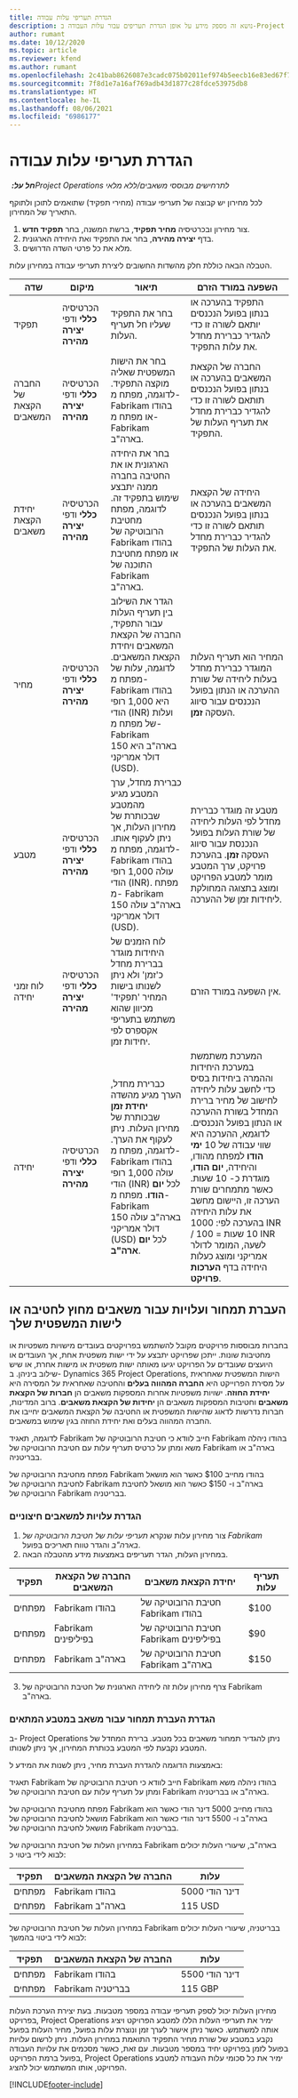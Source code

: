 ```yaml
---
title: הגדרת תעריפי עלות עבודה
description: נושא זה מספק מידע על אופן הגדרת תעריפים עבור עלות העבודה ב-Project Operations.
author: rumant
ms.date: 10/12/2020
ms.topic: article
ms.reviewer: kfend
ms.author: rumant
ms.openlocfilehash: 2c41bab8626087e3cadc075b02011ef974b5eecb16e83ed67f78f4e020a83dd8
ms.sourcegitcommit: 7f8d1e7a16af769adb43d1877c28fdce53975db8
ms.translationtype: HT
ms.contentlocale: he-IL
ms.lasthandoff: 08/06/2021
ms.locfileid: "6986177"
---
```

# <a name="set-up-labor-cost-rates"></a>הגדרת תעריפי עלות עבודה

_**חל על:** ‏Project Operations לתרחישים מבוססי משאבים/ללא מלאי_


לכל מחירון יש קבוצה של תעריפי עבודה (מחירי תפקיד) שתואמים לתוכן ולתוקף התאריך של המחירון.

1. צור מחירון ובכרטיסיה **מחיר תפקיד**, ברשת המשנה, בחר **תפקיד חדש**.
2. בדף **יצירה מהירה**, בחר את התפקיד ואת היחידה הארגונית.
3. מלא את כל פרטי השדה הדרושים.

הטבלה הבאה כוללת חלק מהשדות החשובים ליצירת תעריפי עבודה במחירון עלות.

| שדה | מיקום | תיאור | השפעה במורד הזרם |
| --- | --- | --- | --- |
| תפקיד | הכרטיסיה **כללי** ודפי **יצירה מהירה** | בחר את התפקיד שעליו חל תעריף העלות. | התפקיד בהערכה או בנתון בפועל הנכנסים יותאם לשורה זו כדי להגדיר כברירת מחדל את עלות התפקיד. |
| החברה של הקצאת המשאבים | הכרטיסיה **כללי** ודפי **יצירה מהירה** | בחר את הישות המשפטית שאליה מוקצה התפקיד. לדוגמה, מפתח מ- Fabrikam בהודו או מפתח מ- Fabrikam בארה"ב. | החברה של הקצאת המשאבים בהערכה או בנתון בפועל הנכנסים תותאם לשורה זו כדי להגדיר כברירת מחדל את תעריף העלות של התפקיד. |
| יחידת הקצאת משאבים | הכרטיסיה **כללי** ודפי **יצירה מהירה** | בחר את היחידה הארגונית או את החטיבה בחברה ממנה יתבצע שימוש בתפקיד זה. לדוגמה, מפתח מחטיבת הרובוטיקה של Fabrikam בהודו או מפתח מחטיבת התוכנה של Fabrikam בארה"ב. | היחידה של הקצאת המשאבים בהערכה או בנתון בפועל הנכנסים תותאם לשורה זו כדי להגדיר כברירת מחדל את העלות של התפקיד. |
| מחיר | הכרטיסיה **כללי** ודפי **יצירה מהירה** | הגדר את השילוב בין תעריף העלות עבור התפקיד, החברה של הקצאת המשאבים ויחידת הקצאת המשאבים. לדוגמה, עלות של מפתח מ- Fabrikam בהודו היא 1,000 רופי הודי (INR) ועלות של מפתח מ- Fabrikam בארה"ב היא 150 דולר אמריקני (USD). | המחיר הוא תעריף העלות המוגדר כברירת מחדל בעלות ליחידה של שורת ההערכה או הנתון בפועל הנכנסים עבור סיווג העסקה **זמן**. |
| מטבע | הכרטיסיה **כללי** ודפי **יצירה מהירה** | כברירת מחדל, ערך המטבע מגיע מהמטבע שבכותרת של מחירון העלות, אך ניתן לעקוף אותו. לדוגמה, מפתח מ- Fabrikam בהודו עולה 1,000 רופי הודי (INR). מפתח מ- Fabrikam בארה"ב עולה 150 דולר אמריקני (USD). | מטבע זה מוגדר כברירת מחדל לפי העלות ליחידה של שורת העלות בפועל הנכנסת עבור סיווג העסקה **זמן**. בהערכת פרויקט, ערך המטבע מומר למטבע הפרויקט ומוצג בתצוגה המחולקת ליחידות זמן של ההערכה. |
| לוח זמני יחידה | הכרטיסיה **כללי** ודפי **יצירה מהירה** | לוח הזמנים של היחידות מוגדר בברירת מחדל כ'זמן' ולא ניתן לשנותו בישות המחיר 'תפקיד' מכיוון שהוא משתמש בתעריפי אקספרס לפי יחידות זמן. | אין השפעה במורד הזרם. |
| יחידה | הכרטיסיה **כללי** ודפי **יצירה מהירה** | כברירת מחדל, הערך מגיע מהשדה **יחידת זמן** שבכותרת של מחירון העלות. ניתן לעקוף את הערך. לדוגמה, מפתח מ- Fabrikam בהודו עולה 1,000 רופי הודי (INR) לכל **יום הודו**. מפתח מ- Fabrikam בארה"ב עולה 150 דולר אמריקני (USD) לכל **יום ארה"ב**. | המערכת משתמשת במערכת היחידות וההמרה ביחידות בסיס כדי לחשב עלות ליחידה לחישוב של מחיר ברירת המחדל בשורת ההערכה או הנתון בפועל הנכנסים. לדוגמא, ההערכה היא שווי עבודה של 10 **ימי הודו** למפתח מהודו, והיחידה, **יום הודו**, מוגדרת כ- 10 שעות. כאשר מתמחרים שורת הערכה זו, היישום מחשב את עלות היחידה בהערכה לפי: 1000 INR / ‏10 שעות = 100 INR לשעה, המומר לדולר אמריקני ומוצג כעלות היחידה בדף **הערכות פרויקט**. |

## <a name="transfer-pricing-and-costs-for-resources-outside-of-your-division-or-legal-entity"></a>העברת תמחור ועלויות עבור משאבים מחוץ לחטיבה או לישות המשפטית שלך

בחברות מבוססות פרויקטים מקובל להשתמש בפרויקטים בעובדים מישויות משפטיות או מחטיבות שונות. ייתכן שפרויקט יתבצע על ידי ישות משפטית אחת, אך העובדים או היועצים שעובדים על הפרויקט יגיעו מאותה ישות משפטית או מישות אחרת, או שיש שילוב ביניהן. ב- Dynamics 365 Project Operations, הישות המשפטית שאחראית על מסירת הפרוייקט היא **החברה המהווה בעלים‬** והחטיבה שאחראית על המסירה היא **‏‫יחידת החוזה‬**. ישויות משפטיות אחרות המספקות משאבים הן **חברות של הקצאת משאבים** וחטיבות המספקות משאבים הן **יחידות של הקצאת משאבים**. ברוב המדינות, חברות נדרשות לדאוג שהישות המשפטית או החטיבה של הקצאת המשאבים יחייבו את החברה המהווה בעלים ואת יחידת החוזה בגין שימוש במשאבים.

לדוגמה, תאגיד Fabrikam חייב לוודא כי חטיבת הרובוטיקה של Fabrikam בהודו ניהלה משא ומתן על כרטיס תעריף עלות עם חטיבת הרובוטיקה של Fabrikam בארה"ב או בבריטניה.

מפתח מחטיבת הרובוטיקה של Fabrikam בהודו מחייב $100 כאשר הוא מושאל לחטיבת הרובוטיקה של Fabrikam בארה"ב ו- $150 כאשר הוא מושאל לחטיבת הרובוטיקה של Fabrikam בבריטניה.

### <a name="set-up-costs-for-outside-resources"></a>הגדרת עלויות למשאבים חיצוניים

1. צור מחירון עלות שנקרא *תעריפי עלות של חטיבת הרובוטיקה של Fabrikam בארה"ב* והגדר טווח תאריכים בפועל.
2. במחירון העלות, הגדר תעריפים באמצעות מידע מהטבלה הבאה. 

| תפקיד | החברה של הקצאת המשאבים | יחידת הקצאת משאבים | תעריף עלות |
| --- | --- | --- | --- |
| מפתחים | Fabrikam בהודו | חטיבת הרובוטיקה של Fabrikam בהודו | $100 |
| מפתחים | Fabrikam בפיליפינים | חטיבת הרובוטיקה של Fabrikam בפיליפינים | $90 |
| מפתחים | Fabrikam בארה"ב | חטיבת הרובוטיקה של Fabrikam בארה"ב | $150 |

3. צרף מחירון עלות זה ליחידה הארגונית של חטיבת הרובוטיקה של Fabrikam בארה"ב.

### <a name="set-up-transfer-pricing-for-a-resource-in-the-appropriate-currency"></a>הגדרת העברת תמחור עבור משאב במטבע המתאים 

ב- Project Operations ניתן להגדיר תמחור משאבים בכל מטבע. ברירת המחדל של המטבע נקבעת לפי המטבע בכותרת המחירון, אך ניתן לשנותו.

באמצעות הדוגמה להגדרת העברת מחיר, ניתן לשנות את המידע ל:

תאגיד Fabrikam חייב לוודא כי חטיבת הרובוטיקה של Fabrikam בהודו ניהלה משא ומתן על תעריף עלות עם חטיבת הרובוטיקה של Fabrikam בארה"ב או בבריטניה.

מפתח מחטיבת הרובוטיקה של Fabrikam בהודו מחייב 5000 דינר הודי כאשר הוא מושאל לחטיבת הרובוטיקה של Fabrikam בארה"ב ו- 5500 דינר הודי כאשר הוא מושאל לחטיבת הרובוטיקה של Fabrikam בבריטניה.

במחירון העלות של חטיבת הרובוטיקה של Fabrikam בארה"ב, שיעורי העלות יכולים לבוא לידי ביטוי כ:

| תפקיד | החברה של הקצאת המשאבים | עלות |
| --- | --- | --- |
| מפתחים | Fabrikam בהודו | 5000 דינר הודי |
| מפתחים | Fabrikam בארה"ב | 115‎ USD |

במחירון העלות של חטיבת הרובוטיקה של Fabrikam בבריטניה, שיעורי העלות יכולים לבוא לידי ביטוי בהמשך:

| תפקיד | החברה של הקצאת המשאבים | עלות |
| --- | --- | --- |
| מפתחים | Fabrikam בהודו | 5500 דינר הודי |
| מפתחים | Fabrikam בבריטניה | 115‎ GBP |

מחירון העלות יכול לספק תעריפי עבודה במספר מטבעות. בעת יצירת הערכת העלות בפרויקט, Project Operations ימיר את תעריפי העלות הללו למטבע הפרויקט ויציג אותה למשתמש. כאשר ניתן אישור לערך זמן ונוצרת עלות בפועל, מחיר העלות בפועל נקבע במטבע של שורת מחיר התפקיד התואמת במחירון העלות. ניתן לרשום עלויות בפועל לזמן בפרויקט יחיד במספר מטבעות. עם זאת, כאשר מסכמים את עלויות העבודה בפועל ברמת הפרויקט, Project Operations ימיר את כל סכומי עלות העבודה למטבע הפרויקט, אותו המשתמש יכול להציג.


[!INCLUDE[footer-include](../includes/footer-banner.md)]